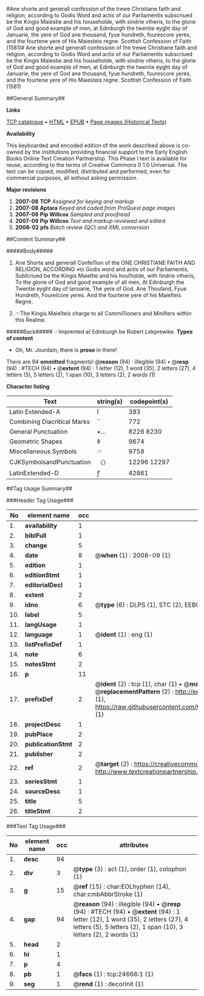 #Ane shorte and generall confession of the trewe Christiane faith and religion, according to Godis Word and actis of our Parliamentis subscriued be the Kingis Maiestie and his householde, with sindrie vtheris, to the glorie of God and good example of men, at Edinburgh the twentie eyght day of Januarie, the yere of God ane thousand, fyue hundreth, fourescore yeres, and the fourtene yere of His Maiesteis regne. Scottish Confession of Faith (1581)#
Ane shorte and generall confession of the trewe Christiane faith and religion, according to Godis Word and actis of our Parliamentis subscriued be the Kingis Maiestie and his householde, with sindrie vtheris, to the glorie of God and good example of men, at Edinburgh the twentie eyght day of Januarie, the yere of God ane thousand, fyue hundreth, fourescore yeres, and the fourtene yere of His Maiesteis regne.
Scottish Confession of Faith (1581)

##General Summary##

**Links**

[TCP catalogue](http://www.ota.ox.ac.uk/tcp/)  • 
[HTML](http://tei.it.ox.ac.uk/tcp/Texts-HTML/free/A11/A11731.html)  • 
[EPUB](http://tei.it.ox.ac.uk/tcp/Texts-EPUB/free/A11/A11731.epub) • 
[Page images (Historical Texts)](https://data.historicaltexts.jisc.ac.uk/view?pubId=eebo-21500727e&pageId=eebo-21500727e-24666-1)

**Availability**

This keyboarded and encoded edition of the
	       work described above is co-owned by the institutions
	       providing financial support to the Early English Books
	       Online Text Creation Partnership. This Phase I text is
	       available for reuse, according to the terms of Creative
	       Commons 0 1.0 Universal. The text can be copied,
	       modified, distributed and performed, even for
	       commercial purposes, all without asking permission.

**Major revisions**

1. __2007-08__ __TCP__ *Assigned for keying and markup*
1. __2007-08__ __Aptara__ *Keyed and coded from ProQuest page images*
1. __2007-09__ __Pip Willcox__ *Sampled and proofread*
1. __2007-09__ __Pip Willcox__ *Text and markup reviewed and edited*
1. __2008-02__ __pfs__ *Batch review (QC) and XML conversion*

##Content Summary##

#####Body#####

1. Ane Shorte and generall Confeſſion of the
ONE CHRISTIANE FAITH AND RELIGION, ACCORDING
•to Godis word and actis of our Parliamentis, Subſcriued be the Kingis Maieſtie and his houſholde, with
ſindrie vtheris, To the glorie of God and good example of all men, At Edinburgh the Twentie eyght day of
Ianuarie, The yere of God. Ane Thouſand, Fyue Hundreth, Foureſcore yeres.
And the fourtene yere of his Maieſteis Regne.

1. ☞The Kingis Maieſteis charge to all Commiſſioners and Miniſters within this Realme.

#####Back#####
☞Imprented at Edinburgh be Robert Lekprewike.
**Types of content**

  * Oh, Mr. Jourdain, there is **prose** in there!

There are 94 **ommitted** fragments! 
 @__reason__ (94) : illegible (94)  •  @__resp__ (94) : #TECH (94)  •  @__extent__ (94) : 1 letter (12), 1 word (35), 2 letters (27), 4 letters (5), 5 letters (2), 1 span (10), 3 letters (2), 2 words (1)

**Character listing**


|Text|string(s)|codepoint(s)|
|---|---|---|
|Latin Extended-A|ſ|383|
|Combining             Diacritical Marks|̄|772|
|General Punctuation|•…|8226 8230|
|Geometric Shapes|◊|9674|
|Miscellaneous Symbols|☞|9758|
|CJKSymbolsandPunctuation|〈〉|12296 12297|
|LatinExtended-D|ꝭ|42861|

##Tag Usage Summary##

###Header Tag Usage###

|No|element name|occ|attributes|
|---|---|---|---|
|1.|__availability__|1||
|2.|__biblFull__|1||
|3.|__change__|5||
|4.|__date__|8| @__when__ (1) : 2008-09 (1)|
|5.|__edition__|1||
|6.|__editionStmt__|1||
|7.|__editorialDecl__|1||
|8.|__extent__|2||
|9.|__idno__|6| @__type__ (6) : DLPS (1), STC (2), EEBO-CITATION (1), OCLC (1), VID (1)|
|10.|__label__|5||
|11.|__langUsage__|1||
|12.|__language__|1| @__ident__ (1) : eng (1)|
|13.|__listPrefixDef__|1||
|14.|__note__|6||
|15.|__notesStmt__|2||
|16.|__p__|11||
|17.|__prefixDef__|2| @__ident__ (2) : tcp (1), char (1)  •  @__matchPattern__ (2) : ([0-9\-]+):([0-9IVX]+) (1), (.+) (1)  •  @__replacementPattern__ (2) : http://eebo.chadwyck.com/downloadtiff?vid=$1&page=$2 (1), https://raw.githubusercontent.com/textcreationpartnership/Texts/master/tcpchars.xml#$1 (1)|
|18.|__projectDesc__|1||
|19.|__pubPlace__|2||
|20.|__publicationStmt__|2||
|21.|__publisher__|2||
|22.|__ref__|2| @__target__ (2) : https://creativecommons.org/publicdomain/zero/1.0/ (1), http://www.textcreationpartnership.org/docs/. (1)|
|23.|__seriesStmt__|1||
|24.|__sourceDesc__|1||
|25.|__title__|5||
|26.|__titleStmt__|2||


###Text Tag Usage###

|No|element name|occ|attributes|
|---|---|---|---|
|1.|__desc__|94||
|2.|__div__|3| @__type__ (3) : act (1), order (1), colophon (1)|
|3.|__g__|15| @__ref__ (15) : char:EOLhyphen (14), char:cmbAbbrStroke (1)|
|4.|__gap__|94| @__reason__ (94) : illegible (94)  •  @__resp__ (94) : #TECH (94)  •  @__extent__ (94) : 1 letter (12), 1 word (35), 2 letters (27), 4 letters (5), 5 letters (2), 1 span (10), 3 letters (2), 2 words (1)|
|5.|__head__|2||
|6.|__hi__|1||
|7.|__p__|4||
|8.|__pb__|1| @__facs__ (1) : tcp:24666:1 (1)|
|9.|__seg__|1| @__rend__ (1) : decorInit (1)|
